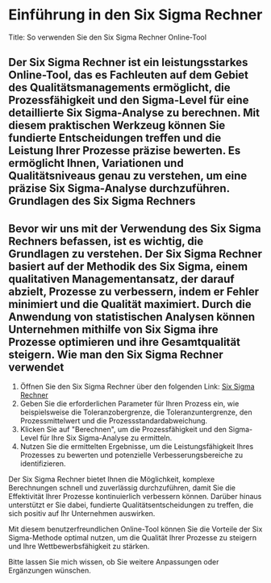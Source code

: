 Einführung in den Six Sigma Rechner
===================================

Title: So verwenden Sie den Six Sigma Rechner Online-Tool

Der Six Sigma Rechner ist ein leistungsstarkes Online-Tool, das es Fachleuten auf dem Gebiet des Qualitätsmanagements ermöglicht, die Prozessfähigkeit und den Sigma-Level für eine detaillierte Six Sigma-Analyse zu berechnen. Mit diesem praktischen Werkzeug können Sie fundierte Entscheidungen treffen und die Leistung Ihrer Prozesse präzise bewerten. Es ermöglicht Ihnen, Variationen und Qualitätsniveaus genau zu verstehen, um eine präzise Six Sigma-Analyse durchzuführen.  Grundlagen des Six Sigma Rechners 
-----------------------------------

Bevor wir uns mit der Verwendung des Six Sigma Rechners befassen, ist es wichtig, die Grundlagen zu verstehen. Der Six Sigma Rechner basiert auf der Methodik des Six Sigma, einem qualitativen Managementansatz, der darauf abzielt, Prozesse zu verbessern, indem er Fehler minimiert und die Qualität maximiert. Durch die Anwendung von statistischen Analysen können Unternehmen mithilfe von Six Sigma ihre Prozesse optimieren und ihre Gesamtqualität steigern.  Wie man den Six Sigma Rechner verwendet 
-----------------------------------------

1. Öffnen Sie den Six Sigma Rechner über den folgenden Link: [Six Sigma Rechner](https://www.onlinecalculatorsfree.com/de/math/six-sigma-calculator.html)
2. Geben Sie die erforderlichen Parameter für Ihren Prozess ein, wie beispielsweise die Toleranzobergrenze, die Toleranzuntergrenze, den Prozessmittelwert und die Prozessstandardabweichung.
3. Klicken Sie auf "Berechnen", um die Prozessfähigkeit und den Sigma-Level für Ihre Six Sigma-Analyse zu ermitteln.
4. Nutzen Sie die ermittelten Ergebnisse, um die Leistungsfähigkeit Ihres Prozesses zu bewerten und potenzielle Verbesserungsbereiche zu identifizieren.

Der Six Sigma Rechner bietet Ihnen die Möglichkeit, komplexe Berechnungen schnell und zuverlässig durchzuführen, damit Sie die Effektivität Ihrer Prozesse kontinuierlich verbessern können. Darüber hinaus unterstützt er Sie dabei, fundierte Qualitätsentscheidungen zu treffen, die sich positiv auf Ihr Unternehmen auswirken.

Mit diesem benutzerfreundlichen Online-Tool können Sie die Vorteile der Six Sigma-Methode optimal nutzen, um die Qualität Ihrer Prozesse zu steigern und Ihre Wettbewerbsfähigkeit zu stärken.

Bitte lassen Sie mich wissen, ob Sie weitere Anpassungen oder Ergänzungen wünschen.